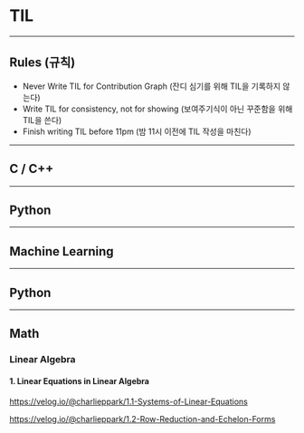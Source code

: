 # TIL

***

## Rules (규칙)
* Never Write TIL for Contribution Graph (잔디 심기를 위해 TIL을 기록하지 않는다)
* Write TIL for consistency, not for showing (보여주기식이 아닌 꾸준함을 위해 TIL을 쓴다)
* Finish writing TIL before 11pm (밤 11시 이전에 TIL 작성을 마친다)

***

## C / C++

***

## Python

***

## Machine Learning

***

## Python

***

## Math

### Linear Algebra

#### 1. Linear Equations in Linear Algebra

https://velog.io/@charlieppark/1.1-Systems-of-Linear-Equations

https://velog.io/@charlieppark/1.2-Row-Reduction-and-Echelon-Forms
